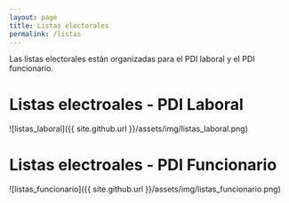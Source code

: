 ```yaml
---
layout: page
title: Listas electorales
permalink: /listas
---
```


Las listas electorales están organizadas para el PDI laboral y el PDI funcionario.

# Listas electroales - PDI Laboral


![listas_laboral]({{ site.github.url }}/assets/img/listas_laboral.png)


# Listas electroales - PDI Funcionario


![listas_funcionario]({{ site.github.url }}/assets/img/listas_funcionario.png)